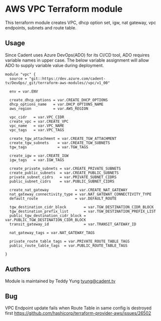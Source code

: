 # AWS VPC Terraform module

  This terraform module creates VPC, dhcp option set, igw, nat gateway, vpc endpoints, subnets and route table.

## Usage

  Since Cadent uses Azure DevOps(ADO) for its CI/CD tool, ADO requires variable names in upper case.
  The below variable assignment will allow ADO to supply variable value during deployment. 

```hcl
module "vpc" {
  source = "git::https://dev.azure.com/cadent-tv/DevOps/_git/terraform-aws-modules//vpc/v1_00"

  env = var.ENV

  create_dhcp_options = var.CREATE_DHCP_OPTIONS
  dhcp_options_name   = var.DHCP_OPTIONS_NAME
  aws_region          = var.AWS_REGION

  vpc_cidr   = var.VPC_CIDR
  create_vpc = var.CREATE_VPC
  vpc_name   = var.VPC_NAME
  vpc_tags   = var.VPC_TAGS

  create_tgw_attachment = var.CREATE_TGW_ATTACHMENT
  create_tgw_subnets    = var.CREATE_TGW_SUBNETS
  tgw_tags              = var.TGW_TAGS

  create_igw = var.CREATE_IGW
  igw_tags   = var.IGW_TAGS

  create_private_subnets = var.CREATE_PRIVATE_SUBNETS
  create_public_subnets  = var.CREATE_PUBLIC_SUBNETS
  private_subnet_cidrs   = var.PRIVATE_SUBNET_CIDRS
  public_subnet_cidrs    = var.PUBLIC_SUBNET_CIDRS

  create_nat_gateway            = var.CREATE_NAT_GATEWAY
  nat_gateway_connectivity_type = var.NAT_GATEWAY_CONNECTIVITY_TYPE
  default_route                 = var.DEFAULT_ROUTE

  tgw_destination_cidr_block        = var.TGW_DESTINATION_CIDR_BLOCK
  tgw_destination_prefix_list       = var.TGW_DESTINATION_PREFIX_LIST
  public_tgw_destination_cidr_block = var.PUBLIC_TGW_DESTINATION_CIDR_BLOCK
  transit_gateway_id                = var.TRANSIT_GATEWAY_ID

  nat_gateway_tags = var.NAT_GATEWAY_TAGS

  private_route_table_tags = var.PRIVATE_ROUTE_TABLE_TAGS
  public_route_table_tags  = var.PUBLIC_ROUTE_TABLE_TAGS

}
```





## Authors

Module is maintained by Teddy Yung tyung@cadent.tv 



## Bug
VPC Endpoint update fails when Route Table in same config is destroyed first
https://github.com/hashicorp/terraform-provider-aws/issues/26502